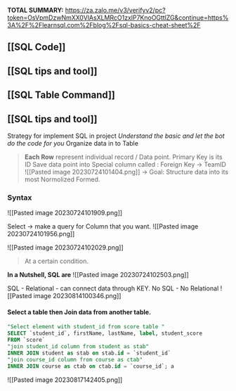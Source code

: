 
**TOTAL SUMMARY:** https://za.zalo.me/v3/verifyv2/pc?token=OsVpmDzwNmXX0VlAsXLMRcO1zxlP7KnoOGttlZG&continue=https%3A%2F%2Flearnsql.com%2Fblog%2Fsql-basics-cheat-sheet%2F

## [[SQL Code]]

## [[SQL tips and tool]]

## [[SQL Table Command]]

## [[SQL tips and tool]]


Strategy for implement SQL in project
	*Understand the basic and let the bot do the code for you*
Organize data in to Table
> **Each Row** represent individual record / Data point.
> Primary Key is its ID
> Save data point into Special column called : 
> 	Foreign Key -> TeamID
![[Pasted image 20230724101404.png]]
-> Goal: Structure data into its most Normolized Formed.


### Syntax
![[Pasted image 20230724101909.png]]

Select -> make a query for Column that you want.
![[Pasted image 20230724101956.png]]

![[Pasted image 20230724102029.png]]
> At a certain condition.

**In a Nutshell, SQL are**
![[Pasted image 20230724102503.png]]


SQL - Relational - can connect data through KEY.
No SQL - No Relational
![[Pasted image 20230814100346.png]]




#### Select a table then Join data from another table.
```sql
"Select element with student_id from score table "
SELECT `student_id`, firstName, lastName, label, student_score
FROM `score`
"join student_id column from student as stab"
INNER JOIN student as stab on stab.id = `student_id`
"join course_id column from course as ctab"
INNER JOIN course as ctab on ctab.id = `course_id`; a
```
![[Pasted image 20230817142405.png]]


